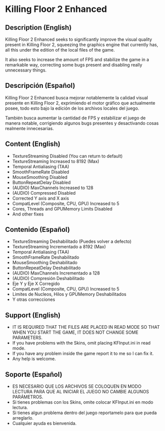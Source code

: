 # Killing Floor 2 Enhanced

## Description (English)
Killing Floor 2 Enhanced seeks to significantly improve the visual quality present in Killing Floor 2, squeezing the graphics engine that currently has, all this under the edition of the local files of the game.

It also seeks to increase the amount of FPS and stabilize the game in a remarkable way, correcting some bugs present and disabling really unnecessary things.

## Descripción (Español)
Killing Floor 2 Enhanced busca mejorar notablemente la calidad visual presente en Killing Floor 2, exprimiendo el motor gráfico que actualmente posee, todo esto bajo la edición de los archivos locales del juego.

También busca aumentar la cantidad de FPS y estabilizar el juego de manera notable, corrigiendo algunos bugs presentes y desactivando cosas realmente innecesarias.

## Content (English)
  - TextureStreaming Disabled (You can return to default)
  - TextureStreaming Increased to 8192 (Max)
  - Temporal Antialiasing (TAA)
  - SmoothFrameRate Disabled
  - MouseSmoothing Disabled
  - ButtonRepeatDelay Disabled
  - (AUDIO) MaxChannels Increased to 128
  - (AUDIO) Compressed Disabled
  - Corrected Y axis and X axis
  - CompatLevel (Composite, CPU, GPU) Increased to 5
  - Cores, Threads and GPUMemory Limits Disabled
  - And other fixes

## Contenido (Español)
  - TextureStreaming Deshabilitado (Puedes volver a defecto)
  - TextureStreaming Incrementado a 8192 (Max)
  - Temporal Antialiasing (TAA)
  - SmoothFrameRate Deshabilitado
  - MouseSmoothing Deshabilitado
  - ButtonRepeatDelay Deshabilitado
  - (AUDIO) MaxChannels Incrementado a 128
  - (AUDIO) Compresión Deshabilitado
  - Eje Y y Eje X Corregido
  - CompatLevel (Composite, CPU, GPU) Increased to 5
  - Limites de Nucleos, Hilos y GPUMemory Deshabilitados
  - Y otras correcciones

## Support (English)
  - IT IS REQUIRED THAT THE FILES ARE PLACED IN READ MODE SO THAT WHEN YOU START THE GAME, IT DOES NOT CHANGE SOME PARAMETERS.
  - If you have problems with the Skins, omit placing KFInput.ini in read mode.
  - If you have any problem inside the game report it to me so I can fix it.
  - Any help is welcome.

## Soporte (Español)
  - ES NECESARIO QUE LOS ARCHIVOS SE COLOQUEN EN MODO LECTURA PARA QUE AL INICIAR EL JUEGO NO CAMBIE ALGUNOS PARÁMETROS.
  - Si tienes problemas con los Skins, omite colocar KFInput.ini en modo lectura.
  - Si tienes algun problema dentro del juego reportamelo para que pueda arreglarlo.
  - Cualquier ayuda es bienvenida.
